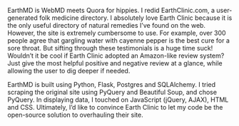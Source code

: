 EarthMD is WebMD meets Quora for hippies. I redid EarthClinic.com, a user-generated folk medicine directory. I absolutely love Earth Clinic because it is the only useful directory of natural remedies I’ve found on the web. However, the site is extremely cumbersome to use. For example, over 300 people agree that gargling water with cayenne pepper is the best cure for a sore throat. But sifting through these testimonials is a huge time suck! Wouldn’t it be cool if Earth Clinic adopted an Amazon-like review system? Just give the most helpful positive and negative review at a glance, while allowing the user to dig deeper if needed.

EarthMD is built using Python, Flask, Postgres and SQLAlchemy. I tried scraping the original site using PyQuery and Beautiful Soup, and chose PyQuery. In displaying data, I touched on JavaScript (jQuery, AJAX), HTML and CSS. Ultimately, I’d like to convince Earth Clinic to let my code be the open-source solution to overhauling their site.